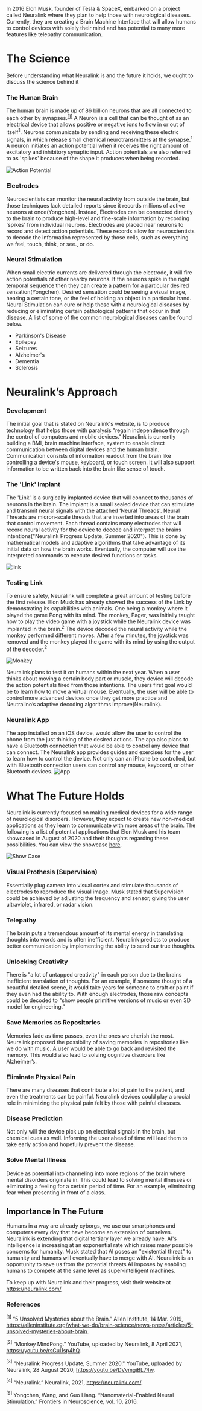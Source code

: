 In 2016 Elon Musk, founder of Tesla & SpaceX, embarked on a project called Neuralink where they plan to help those with neurological diseases. Currently, they are creating a Brain Machine Interface that will allow humans to control devices with solely their mind and has potential to many more features like telepathy communication. 

# The Science

Before understanding what Neuralink is and the future it holds, we ought to discuss the science behind it

### The Human Brain
The human brain is made up of 86 billion neurons that are all connected to each other by synapses.<sup>[[1]](https://alleninstitute.org/what-we-do/brain-science/news-press/articles/5-unsolved-mysteries-about-brain)</sup> A Neuron is a cell that can be thought of as an electrical device that allows positive or negative ions to flow in or out of itself<sup>1</sup>. Neurons communicate by sending and receiving these electric signals, in which release small chemical neurotransmitters at the synapse.<sup>1</sup> A neuron initiates an action potential when it receives the right amount of excitatory and inhibitory synaptic input. Action potentials are also referred to as 'spikes' because of the shape it produces when being recorded.

![Action Potential](docs/assets/spike.png)

### Electrodes
Neuroscientists can monitor the neural activity from outside the brain, but those techniques lack detailed reports since it records millions of active neurons at once(Yongchen). Instead, Electrodes can be connected directly to the brain to produce high-level and fine-scale information by recording 'spikes' from individual neurons. Electrodes are placed near neurons to record and detect action potentials. These records allow for neuroscientists to decode the information represented by those cells, such as everything we feel, touch, think, or see., or do. 

### Neural Stimulation
 When small electric currents are delivered through the electrode, it will fire action potentials of other nearby neurons. If the neurons spike in the right temporal sequence then they can create a pattern for a particular desired sensation(Yongchen). Desired sensation could be seeing a visual image, hearing a certain tone, or the feel of holding an object in a particular hand. Neural Stimulation can cure or help those with a neurological diseases by reducing or eliminating certain pathological patterns that occur in that disease. A list of some of the common neurological diseases can be found below.
- Parkinson's Disease     
- Epilepsy
- Seizures 
- Alzheimer's
- Dementia
- Sclerosis


# Neuralink’s Approach

### Development
The initial goal that is stated on Neuralink's website, is to produce technology that helps those with paralysis "regain independence through the control of computers and mobile devices." Neuralink is currently building a BMI, brain machine interface, system to enable direct communication between digital devices and the human brain. Communication consists of information readout from the brain like controlling a device's mouse, keyboard, or touch screen. It will also support information to be written back into the brain like sense of touch. 


### The 'Link' Implant
The 'Link' is a surgically implanted device that will connect to thousands of neurons in the brain. The implant is a small sealed device that can stimulate and transmit neural signals with the attached ‘Neural Threads'. Neural Threads are micron-scale threads that are inserted into areas of the brain that control movement. Each thread contains many electrodes that will record neural activity for the device to decode and interpret the brains intentions("Neuralink Progress Update, Summer 2020"). This is done by mathematical models and adaptive algorithms that take advantage of its initial data on how the brain works. Eventually, the computer will use the interpreted commands to execute desired functions or tasks.

![link](docs/assets/link.PNG)

### Testing Link
To ensure safety, Neuralink will complete a great amount of testing before the first release. Elon Musk has already showed the success of the Link by demonstrating its capabilities with animals. One being a monkey where it played the game Pong with its mind. The monkey, Pager, was initially taught how to play the video game with a joystick while the Neuralink device was implanted in the brain.<sup>2</sup> The device decoded the neural activity while the monkey performed different moves. After a few minutes, the joystick was removed and the monkey played the game with its mind by using the output of the decoder.<sup>2</sup>

![Monkey](docs/assets/monkey.jpg)

Neuralink plans to test it on humans within the next year. When a user thinks about moving a certain body part or muscle, they device will decode the action potentials fired from those intentions. The users first goal would be to learn how to move a virtual mouse. Eventually, the user will be able to control more advanced devices once they get more practice and Neutralino’s adaptive decoding algorithms improve(Neuralink).

### Neuralink App
The app installed on an iOS device, would allow the user to control the phone from the just thinking of the desired actions. The app also plans to have a Bluetooth connection that would be able to control any device that can connect. The Neuralink app provides guides and exercises for the user to learn how to control the device. Not only can an iPhone be controlled, but with Bluetooth connection users can control any mouse, keyboard, or other Bluetooth devices.
![App](docs/assets/nueralinkApp.webp)

# What The Future Holds 

Neuralink is currently focused on making medical devices for a wide range of neurological disorders. However, they expect to create new non-medical applications as they learn to communicate with more areas of the brain. The following is a list of potential applications that Elon Musk and his team showcased in August of 2020 and their thoughts regarding these possibilities. You can view the showcase [here](https://www.youtube.com/embed/DVvmgjBL74w).

![Show Case](docs/assets/showcase.png)

### Visual Prothesis (Supervision)
  Essentially plug camera into visual cortex and stimulate thousands of electrodes to reproduce the visual image. Musk stated that Supervision could be achieved by adjusting the frequency and sensor, giving the user ultraviolet, infrared, or radar vision.
  
### Telepathy
  The brain puts a tremendous amount of its mental energy in translating thoughts into words and is often inefficient. Neuralink predicts to produce better communication by implementing the ability to send our true thoughts.
  
### Unlocking Creativity
 There is "a lot of untapped creativity" in each person due to the brains inefficient translation of thoughts. For an example, if someone thought of a beautiful detailed scene, it would take years for someone to craft or paint if they even had the ability to. With enough electrodes, those raw concepts could be decoded to "show people primitive versions of music or even 3D model for engineering.”
 
### Save Memories as Repositories
  Memories fade as time passes, even the ones we cherish the most. Neuralink proposed the possibility of saving memories in repositories like we do with music. A user would be able to go back and revisited the memory. This would also lead to solving cognitive disorders like Alzheimer’s.
  
### Eliminate Physical Pain
  There are many diseases that contribute a lot of pain to the patient, and even the treatments can be painful. Neuralink devices could play a crucial role in minimizing the physical pain felt by those with painful diseases.
  
###  Disease Prediction
   Not only will the device pick up on electrical signals in the brain, but chemical cues as well. Informing the user ahead of time will lead them to take early action and hopefully prevent the disease.
   
### Solve Mental Illness
  Device as potential into channeling into more regions of the brain where mental disorders originate in. This could lead to solving mental illnesses or eliminating a feeling for a certain period of time. For an example, eliminating fear when presenting in front of a class.

## Importance In The Future
Humans in a way are already cyborgs, we use our smartphones and computers every day that have become an extension of ourselves. Neuralink is extending that digital tertiary layer we already have. AI's intelligence is increasing at an exponential rate which raises many possible concerns for humanity. Musk stated that AI poses an "existential threat" to humanity and humans will eventually have to merge with AI. Neuralink is an opportunity to save us from the potential threats AI imposes by enabling humans to compete at the same level as super-intelligent machines.


To keep up with Neuralink and their progress, visit their website at https://neuralink.com/

### References

<sup>[1]</sup> “5 Unsolved Mysteries about the Brain.” Allen Institute, 14 Mar. 2019, https://alleninstitute.org/what-we-do/brain-science/news-press/articles/5-unsolved-mysteries-about-brain. 

<sup>[2]</sup> “Monkey MindPong.” YouTube, uploaded by Neuralink, 8 April 2021, https://youtu.be/rsCul1sp4hQ.

<sup>[3]</sup> "Neuralink Progress Update, Summer 2020." YouTube, uploaded by Neuralink, 28 August 2020, https://youtu.be/DVvmgjBL74w.

<sup>[4]</sup> “Neuralink.” Neuralink, 2021, https://neuralink.com/.

<sup>[5]</sup> Yongchen, Wang, and Guo Liang. “Nanomaterial-Enabled Neural Stimulation.” Frontiers in Neuroscience, vol. 10, 2016. 


 
